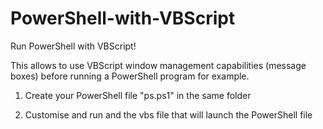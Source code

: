 # PowerShell-with-VBScript
Run PowerShell with VBScript!

This allows to use VBScript window management capabilities (message boxes) before running a PowerShell program for example.

1) Create your PowerShell file "ps.ps1" in the same folder

2) Customise and run and the vbs file that will launch the PowerShell file
